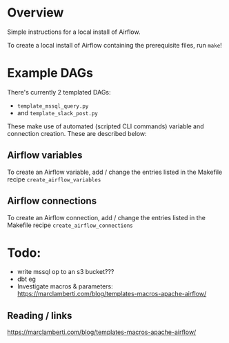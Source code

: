 # Overview

Simple instructions for a local install of Airflow.

To create a local install of Airflow containing the prerequisite files, run `make`!

# Example DAGs

There's currently 2 templated DAGs:

* `template_mssql_query.py`
* and `template_slack_post.py`

These make use of automated (scripted CLI commands) variable and connection creation. These are described below:

## Airflow variables

To create an Airflow variable, add / change the entries listed in the Makefile recipe `create_airflow_variables`

## Airflow connections 

To create an Airflow connection, add / change the entries listed in the Makefile recipe `create_airflow_connections`

# Todo:

* write mssql op to an s3 bucket???
* dbt eg
* Investigate macros & parameters: https://marclamberti.com/blog/templates-macros-apache-airflow/
## Reading / links

https://marclamberti.com/blog/templates-macros-apache-airflow/
